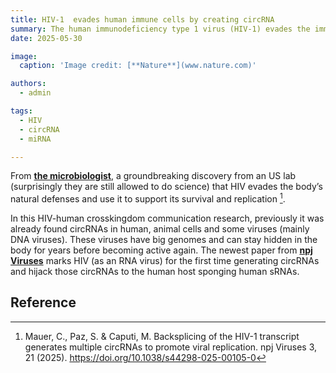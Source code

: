 ```yaml
---
title: HIV-1  evades human immune cells by creating circRNA
summary: The human immunodeficiency type 1 virus (HIV-1) evades the immune system by creating small, stable loops of its RNA (circRNA).
date: 2025-05-30

image:
  caption: 'Image credit: [**Nature**](www.nature.com)'

authors:
  - admin

tags:
  - HIV
  - circRNA
  - miRNA

---
```



From [**the microbiologist**](https://www.the-microbiologist.com/news/loophole-hiv-1-hijacks-human-immune-cells-using-circular-rnas/5861.article), a groundbreaking discovery from an US lab (surprisingly they are still allowed to do science) that HIV evades the body’s natural defenses and use it to support its survival and replication [^1].

In this HIV-human crosskingdom communication research, previously it was already found circRNAs in human, animal cells and some viruses (mainly DNA viruses). These viruses  have big genomes and can stay hidden in the body for years before becoming active again. The newest paper from [**npj Viruses**](https://www.nature.com/articles/s44298-025-00105-0#) marks HIV (as an RNA virus) for the first time generating circRNAs and hijack those circRNAs to the human host sponging human sRNAs. 



## Reference
[^1]: Mauer, C., Paz, S. & Caputi, M. Backsplicing of the HIV-1 transcript generates multiple circRNAs to promote viral replication. npj Viruses 3, 21 (2025). https://doi.org/10.1038/s44298-025-00105-0  



  